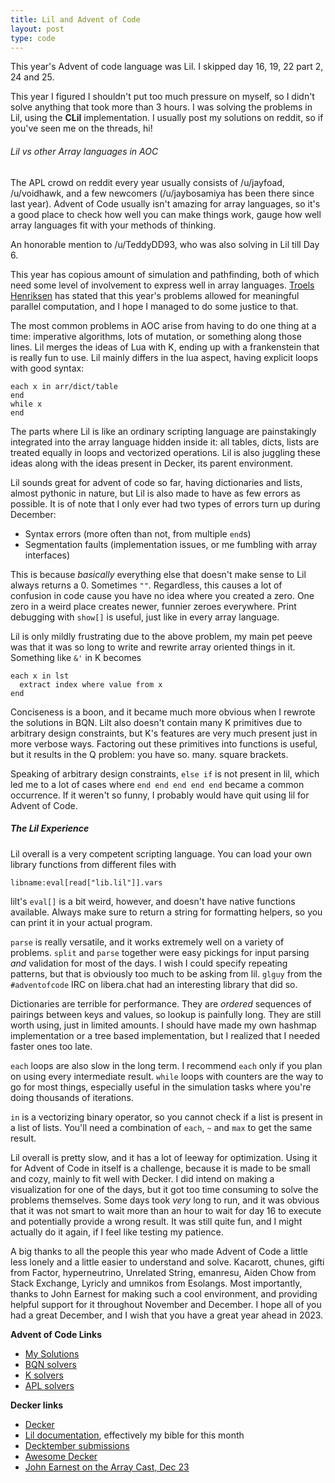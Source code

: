 ```yaml
---
title: Lil and Advent of Code
layout: post
type: code
---
```


This year's Advent of code language was Lil. I skipped day 16, 19, 22 part 2, 24 and 25.

This year I figured I shouldn't put too much pressure on myself, so I didn't solve anything that took more than 3 hours. I was 
solving the problems in Lil, using the **CLil** implementation. I usually post my solutions on reddit, so if you've seen me on
the threads, hi!

###### Lil vs other Array languages in AOC

The APL crowd on reddit every year usually consists of /u/jayfoad, /u/voidhawk, and a few newcomers (/u/jaybosamiya has been there
since last year). Advent of Code usually isn't amazing for array languages, so it's a good place to check how well you can make
things work, gauge how well array languages fit with your methods of thinking.

An honorable mention to /u/TeddyDD93, who was also solving in Lil till Day 6.

This year has copious amount of simulation and pathfinding, both of which need some level of involvement to express well in array
languages. [Troels Henriksen](https://futhark-lang.org/blog/2022-12-25-reflections-on-advent-of-code.html) has stated that this
year's problems allowed for meaningful parallel computation, and I hope I managed to do some justice to that.

The most common problems in AOC arise from having to do one thing at a time: imperative algorithms, lots of mutation, or something
along those lines. Lil merges the ideas of Lua with K, ending up with a frankenstein that is really fun to use. Lil mainly
differs in the lua aspect, having explicit loops with good syntax:
```
each x in arr/dict/table
end
while x
end
```
The parts where Lil is like an ordinary scripting language are painstakingly integrated into the array language hidden inside it:
all tables, dicts, lists are treated equally in loops and vectorized operations. Lil is also juggling these ideas along with the
ideas present in Decker, its parent environment.

Lil sounds great for advent of code so far, having dictionaries and lists, almost pythonic in nature, but Lil is also made to have
as few errors as possible. It is of note that I only ever had two types of errors turn up during December:
- Syntax errors (more often than not, from multiple `end`s)
- Segmentation faults (implementation issues, or me fumbling with array interfaces)

This is because *basically* everything else that doesn't make sense to Lil always returns a 0. Sometimes `""`. Regardless, this
causes a lot of confusion in code cause you have no idea where you created a zero. One zero in a weird place creates newer, funnier
zeroes everywhere. Print debugging with `show[]` is useful, just like in every array language.

Lil is only mildly frustrating due to the above problem, my main pet peeve was that it was so long to write and rewrite array 
oriented things in it. Something like `&'` in K becomes
```
each x in lst
  extract index where value from x
end
```
Conciseness is a boon, and it became much more obvious when I rewrote the solutions in BQN. Lilt also doesn't contain many K
primitives due to arbitrary design constraints, but K's features are very much present just in more verbose ways. Factoring out
these primitives into functions is useful, but it results in the Q problem: you have so. many. square brackets.

Speaking of arbitrary design constraints, `else if` is not present in lil, which led me to a lot of cases where
`end end end end end` became a common occurrence. If it weren't so funny, I probably would have quit using lil for Advent of
Code.

##### The Lil Experience
Lil overall is a very competent scripting language. You can load your own library functions from different files with
```
libname:eval[read["lib.lil"]].vars
```

lilt's `eval[]` is a bit weird, however, and doesn't have native functions available. Always 
make sure to return a string for formatting helpers, so you can print it in your actual program.

`parse` is really versatile, and it works extremely well on a variety of problems. `split` and `parse` together were easy pickings
for input parsing *and* validation for most of the days. I wish I could specify repeating patterns, but that is obviously too
much to be asking from lil. `glguy` from the `#adventofcode` IRC on libera.chat had an interesting library that did so.

Dictionaries are terrible for performance. They are *ordered* sequences of pairings between keys and values, so lookup is painfully long. They
are still worth using, just in limited amounts. I should have made my own hashmap implementation or a tree based implementation,
but I realized that I needed faster ones too late.

`each` loops are also slow in the long term. I recommend `each` only if you plan on using every intermediate result. `while` loops
with counters are the way to go for most things, especially useful in the simulation tasks where you're doing thousands of 
iterations.

`in` is a vectorizing binary operator, so you cannot check if a list is present in a list of lists. You'll need a combination of
`each`, `~` and `max` to get the same result.

Lil overall is pretty slow, and it has a lot of leeway for optimization. Using it for Advent of Code in itself is a challenge,
because it is made to be small and cozy, mainly to fit well with Decker. I did intend on making a visualization for one of the 
days, but it got too time consuming to solve the problems themselves. Some days took *very* long to run, and it was obvious that it was not smart to wait more than
an hour to wait for day 16 to execute and potentially provide a wrong result. It was still quite fun, and I might actually do it again,
if I feel like testing my patience. 

A big thanks to all the people this year who made Advent of Code a little less lonely and a little easier to understand and solve.
Kacarott, chunes, gifti from Factor, hyperneutrino, Unrelated String, emanresu, Aiden Chow from Stack Exchange, Lyricly and 
umnikos from Esolangs. Most importantly, thanks to John Earnest for making such a cool environment, and providing helpful support
for it throughout November and December. I hope all of you had a great December, and I wish that you have a great year ahead in 2023.

**Advent of Code Links**
- [My Solutions](https://github.com/razetime/aoc)
- [BQN solvers](https://mlochbaum.github.io/BQN/community/aoc.html)
- [K solvers](https://k.miraheze.org/wiki/Advent_of_Code)
- [APL solvers](https://apl.wiki/Advent_of_Code#Individuals%27_solutions)

**Decker links**
- [Decker](https://beyondloom.com/decker)
- [Lil documentation](https://beyondloom.com/decker/lil.html), effectively my bible for this month
- [Decktember submissions](https://itch.io/jam/decktember/entries)
- [Awesome Decker](https://github.com/1jss/awesome-decker/issues)
- [John Earnest on the Array Cast, Dec 23](https://www.arraycast.com/episodes/episode43-john-earnest-decker)
